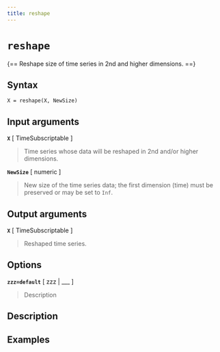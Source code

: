 ```yaml
---
title: reshape
---
```


# `reshape`

{== Reshape size of time series in 2nd and higher dimensions. ==}


## Syntax 

    X = reshape(X, NewSize)


## Input arguments 

__`X`__ [ TimeSubscriptable ] 
> 
> Time series  whose data will be reshaped in
> 2nd and/or higher dimensions.
> 

__`NewSize`__ [ numeric ] 
>
>New size of the time series data; the first
>dimension (time) must be preserved or may be set to `Inf`.
>

## Output arguments 

__`X`__ [ TimeSubscriptable ] 
> 
> Reshaped time series.
> 


## Options 

__`zzz=default`__ [ zzz | ___ ]
> 
> Description
> 


## Description 



## Examples

```matlab
```

